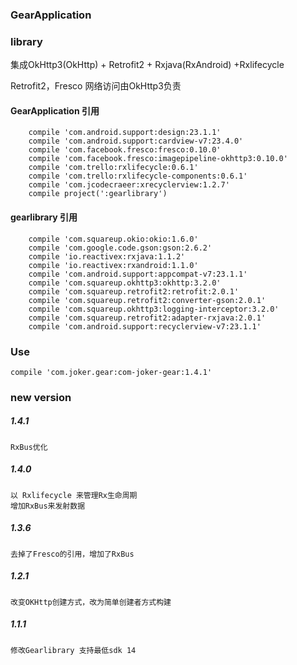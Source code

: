### GearApplication 
### library
集成OkHttp3(OkHttp) + Retrofit2 + Rxjava(RxAndroid) +Rxlifecycle

Retrofit2，Fresco 网络访问由OkHttp3负责
#### GearApplication 引用
````
    compile 'com.android.support:design:23.1.1'
    compile 'com.android.support:cardview-v7:23.4.0'
    compile 'com.facebook.fresco:fresco:0.10.0'
    compile 'com.facebook.fresco:imagepipeline-okhttp3:0.10.0'
    compile 'com.trello:rxlifecycle:0.6.1'
    compile 'com.trello:rxlifecycle-components:0.6.1'
    compile 'com.jcodecraeer:xrecyclerview:1.2.7'
    compile project(':gearlibrary')
````
#### gearlibrary 引用
```
    compile 'com.squareup.okio:okio:1.6.0'
    compile 'com.google.code.gson:gson:2.6.2'
    compile 'io.reactivex:rxjava:1.1.2'
    compile 'io.reactivex:rxandroid:1.1.0'
    compile 'com.android.support:appcompat-v7:23.1.1'
    compile 'com.squareup.okhttp3:okhttp:3.2.0'
    compile 'com.squareup.retrofit2:retrofit:2.0.1'
    compile 'com.squareup.retrofit2:converter-gson:2.0.1'
    compile 'com.squareup.okhttp3:logging-interceptor:3.2.0'
    compile 'com.squareup.retrofit2:adapter-rxjava:2.0.1'
    compile 'com.android.support:recyclerview-v7:23.1.1'
```
### Use
```
compile 'com.joker.gear:com-joker-gear:1.4.1'
```
### new version
##### 1.4.1
```
RxBus优化
```
##### 1.4.0
```
以 Rxlifecycle 来管理Rx生命周期
增加RxBus来发射数据
```
##### 1.3.6
```
去掉了Fresco的引用，增加了RxBus
```
##### 1.2.1
```
改变OKHttp创建方式，改为简单创建者方式构建

```
##### 1.1.1
```
修改Gearlibrary 支持最低sdk 14
```
